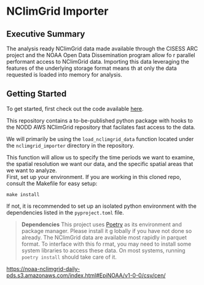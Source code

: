 # NClimGrid Importer

## Executive Summary

 The analysis ready NClimGrid data made available through the CISESS ARC project and the NOAA Open Data Dissemination program allow fo  r parallel performant access to NClimGrid data. Importing this data leveraging the features of the underlying storage format means th  at only the data requested is loaded into memory for analysis.

## Getting Started

 To get started, first check out the code available [here](https://gitlab.cicsnc.org/arc-project/nclimgrid-importer).

 This repository contains a to-be-published python package with hooks to the NODD AWS NClimGrid repository that facilates fast access   to the data.

 We will primarily be using the `load_nclimgrid_data` function located under the `nclimgrid_importer` directory in the repository.

 This function will allow us to specify the time periods we want to examine, the spatial resolution we want our data, and the specific   spatial areas that we want to analyze.                                                                                              
 First, set up your environment.  If you are working in this cloned repo, consult the Makefile for easy setup:

 ```
 make install
 ```

 If not, it is recommended to set up an isolated python environment with the dependencies listed in the `pyproject.toml` file.

 > __Dependencies__ This project uses [Poetry](https://python-poetry.org/) as its environment and package manager. Please install it g  lobally if you have not done so already.  The NClimGrid data are available most rapidly in parquet format.  To interface with this fo  rmat, you may need to install some system libraries to access these data.  On most systems, running `poetry install` should take care   of it.

https://noaa-nclimgrid-daily-pds.s3.amazonaws.com/index.html#EpiNOAA/v1-0-0/csv/cen/